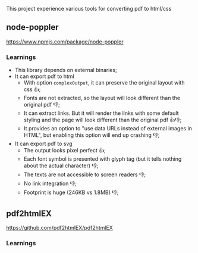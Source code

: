 This project experience various tools for converting pdf to html/css

## node-poppler

https://www.npmjs.com/package/node-poppler

### Learnings

* This library depends on external binaries;
* It can export pdf to html
    * With option `complexOutput`, it can preserve the original layout with css 👍;
    * Fonts are not extracted, so the layout will look different than the original pdf 👎;
    * It can extract links. But it will render the links with some default styling and the page will look different than the original pdf 👍👎;
    * It provides an option to "use data URLs instead of external images in HTML", but enabling this option will end up crashing 👎;
* It can export pdf to svg
    * The output looks pixel perfect 👍;
    * Each font symbol is presented with glyph tag (but it tells nothing about the actual character) 👎;
    * The texts are not accessible to screen readers 👎;
    * No link integration 👎;
    * Footprint is huge (246KB vs 1.8MB) 👎;

## pdf2htmlEX

https://github.com/pdf2htmlEX/pdf2htmlEX

### Learnings
